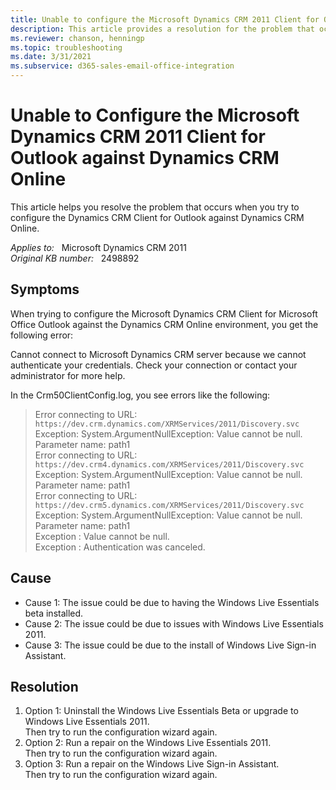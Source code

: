 ```yaml
---
title: Unable to configure the Microsoft Dynamics CRM 2011 Client for Outlook
description: This article provides a resolution for the problem that occurs when you try to configure the Dynamics CRM Client for Outlook against Dynamics CRM Online.
ms.reviewer: chanson, henningp
ms.topic: troubleshooting
ms.date: 3/31/2021
ms.subservice: d365-sales-email-office-integration
---
```

# Unable to Configure the Microsoft Dynamics CRM 2011 Client for Outlook against Dynamics CRM Online

This article helps you resolve the problem that occurs when you try to configure the Dynamics CRM Client for Outlook against Dynamics CRM Online.

_Applies to:_ &nbsp; Microsoft Dynamics CRM 2011  
_Original KB number:_ &nbsp; 2498892

## Symptoms

When trying to configure the Microsoft Dynamics CRM Client for Microsoft Office Outlook against the Dynamics CRM Online environment, you get the following error:

Cannot connect to Microsoft Dynamics CRM server because we cannot authenticate your credentials. Check your connection or contact your administrator for more help.

In the Crm50ClientConfig.log, you see errors like the following:

> Error connecting to URL: `https://dev.crm.dynamics.com/XRMServices/2011/Discovery.svc` Exception: System.ArgumentNullException: Value cannot be null.  
Parameter name: path1  
Error connecting to URL: `https://dev.crm4.dynamics.com/XRMServices/2011/Discovery.svc` Exception: System.ArgumentNullException: Value cannot be null.  
Parameter name: path1  
Error connecting to URL: `https://dev.crm5.dynamics.com/XRMServices/2011/Discovery.svc` Exception: System.ArgumentNullException: Value cannot be null.  
Parameter name: path1  
Exception : Value cannot be null.  
Exception : Authentication was canceled.

## Cause

- Cause 1: The issue could be due to having the Windows Live Essentials beta installed.
- Cause 2: The issue could be due to issues with Windows Live Essentials 2011.
- Cause 3: The issue could be due to the install of Windows Live Sign-in Assistant.

## Resolution

1. Option 1: Uninstall the Windows Live Essentials Beta or upgrade to Windows Live Essentials 2011.  
Then try to run the configuration wizard again.
1. Option 2: Run a repair on the Windows Live Essentials 2011.  
Then try to run the configuration wizard again.
1. Option 3: Run a repair on the Windows Live Sign-in Assistant.  
Then try to run the configuration wizard again.
